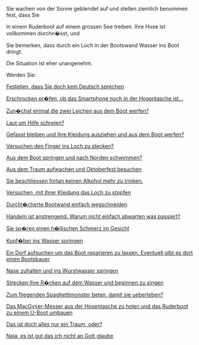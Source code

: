 Sie wachen von der Sonne geblendet auf und stellen ziemlich benommen fest, dass Sie

in einem Ruderboot auf einem grossen See treiben. Ihre Hose ist vollkommen durchn�sst, und

Sie bemerken, dass durch ein Loch in der Bootswand Wasser ins Boot dringt.

Die Situation ist eher unangenehm.

Werden Sie:

[Festellen, dass Sie doch kein Deutsch sprechen](../language.md)

[Erschrocken pr�fen, ob das Smartphone noch in der Hosentasche ist...](Smartphone/smartphone.md)

[Zun�chst einmal die zwei Leichen aus dem Boot werfen?](Leichen/Leichen.md)

[Laut um Hilfe schreien?](Hilfeschrei/Hilfeschrei.md)

[Gefasst bleiben und ihre Kleidung ausziehen und aus dem Boot werfen?](gefasst-bleiben/gefasst-bleiben.md)

[Versuchen den Finger ins Loch zu stecken?](finger-ins-loch/finger-ins-loch.md)

[Aus dem Boot springen und nach Norden schwimmen?](schwimmen/schwimmen.md)

[Aus dem Traum aufwachen und Oktoberfest besuchen](Oktoberfest/oktoberfest.md)

[Sie beschliessen fortan keinen Alkohol mehr zu trinken.](Alkohol/alkohol.md)

[Versuchen, mit Ihrer Kleidung das Loch zu stopfen](Stopfen/stopfen.md)

[Durchl�cherte Bootwand einfach wegschneiden](wegschneiden/wegschneiden.md)

[Handeln ist anstrengend. Warum nicht einfach abwarten was passiert?](abwarten/abwarten.md)

[Sie sp�ren einen h�llischen Schmerz im Gesicht](Sonnenbrand/vor-sonne-schutzen.md)

[Kopf�ber ins Wasser springen](Kopfsprung/Kopfsprung.md)

[Ein Dorf aufsuchen um das Boot reparieren zu lassen. Eventuell gibt es dort einen Bootsbauer](Dorf/dorf.md)

[Nase zuhalten und ins Wurstwasser springen](Wurstwasser/wurstwasser.md)

[Strecken Ihre R�cken auf dem Wasser und beginnen zu singen](Singen/singen.md)

[Zum fliegenden Spaghettimonster beten, damit sie ueberleben?](beten/beten.md)

[Das MacGyver-Messer aus der Hosentasche zu holen und das Ruderboot zu einem U-Boot umbauen](MacGyver/uboot.md)

[Das ist doch alles nur ein Traum, oder?](Traum/aufwachen.md)

[Naja, es ist gut das ich nicht an Gott glaube](gott/gott.md)
